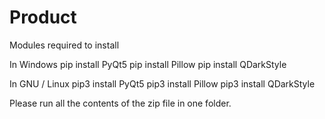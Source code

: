# Product
Modules required to install

In Windows
pip install PyQt5
pip install Pillow
pip install QDarkStyle

In GNU / Linux
pip3 install PyQt5
pip3 install Pillow
pip3 install QDarkStyle

Please run all the contents of the zip file in one folder.
